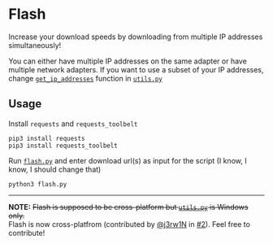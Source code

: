 # Flash

Increase your download speeds by downloading from multiple IP addresses simultaneously!

You can either have multiple IP addresses on the same adapter or have multiple network adapters.
If you want to use a subset of your IP addresses, change [`get_ip_addresses`](https://github.com/avamsi/Flash/blob/master/utils.py#L5) function in [`utils.py`](https://github.com/avamsi/Flash/blob/master/utils.py)

## Usage
Install `requests` and `requests_toolbelt`
```
pip3 install requests
pip3 install requests_toolbelt
```

Run [`flash.py`](https://github.com/avamsi/Flash/blob/master/flash.py) and enter download url(s) as input for the script (I know, I know, I should change that)
```
python3 flash.py
```

---

**NOTE:** <del>Flash is supposed to be cross-platform but [`utils.py`](https://github.com/avamsi/Flash/blob/master/utils.py) is Windows only.</del>  
Flash is now cross-platfrom (contributed by [@j3rw1N](https://github.com/j3rw1N) in [#2](https://github.com/avamsi/Flash/pull/2)). Feel free to contribute!
